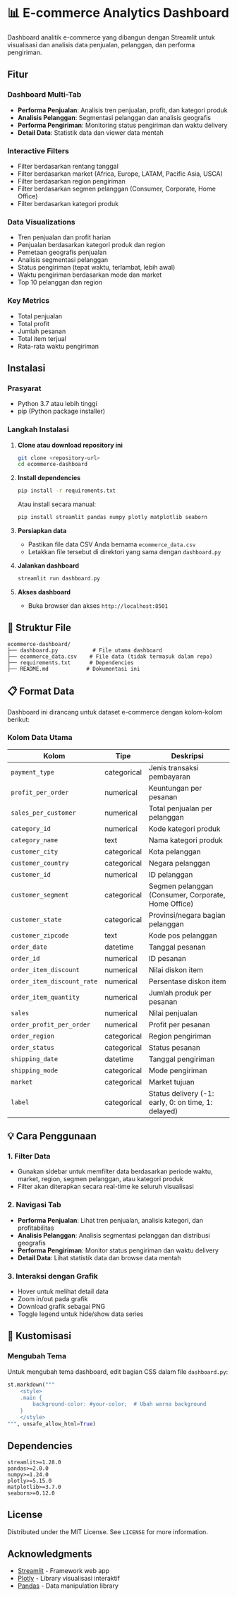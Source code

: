 # 📊 E-commerce Analytics Dashboard

Dashboard analitik e-commerce yang dibangun dengan Streamlit untuk visualisasi dan analisis data penjualan, pelanggan, dan performa pengiriman.

## Fitur

### Dashboard Multi-Tab
- **Performa Penjualan**: Analisis tren penjualan, profit, dan kategori produk
- **Analisis Pelanggan**: Segmentasi pelanggan dan analisis geografis
- **Performa Pengiriman**: Monitoring status pengiriman dan waktu delivery
- **Detail Data**: Statistik data dan viewer data mentah

### Interactive Filters
- Filter berdasarkan rentang tanggal
- Filter berdasarkan market (Africa, Europe, LATAM, Pacific Asia, USCA)
- Filter berdasarkan region pengiriman
- Filter berdasarkan segmen pelanggan (Consumer, Corporate, Home Office)
- Filter berdasarkan kategori produk

### Data Visualizations
- Tren penjualan dan profit harian
- Penjualan berdasarkan kategori produk dan region
- Pemetaan geografis penjualan
- Analisis segmentasi pelanggan
- Status pengiriman (tepat waktu, terlambat, lebih awal)
- Waktu pengiriman berdasarkan mode dan market
- Top 10 pelanggan dan region

### Key Metrics
- Total penjualan
- Total profit
- Jumlah pesanan
- Total item terjual
- Rata-rata waktu pengiriman

## Instalasi

### Prasyarat
- Python 3.7 atau lebih tinggi
- pip (Python package installer)

### Langkah Instalasi

1. **Clone atau download repository ini**
   ```bash
   git clone <repository-url>
   cd ecommerce-dashboard
   ```

2. **Install dependencies**
   ```bash
   pip install -r requirements.txt
   ```

   Atau install secara manual:
   ```bash
   pip install streamlit pandas numpy plotly matplotlib seaborn
   ```

3. **Persiapkan data**
   - Pastikan file data CSV Anda bernama `ecommerce_data.csv`
   - Letakkan file tersebut di direktori yang sama dengan `dashboard.py`

4. **Jalankan dashboard**
   ```bash
   streamlit run dashboard.py
   ```

5. **Akses dashboard**
   - Buka browser dan akses `http://localhost:8501`

## 📁 Struktur File

```
ecommerce-dashboard/
├── dashboard.py           # File utama dashboard
├── ecommerce_data.csv    # File data (tidak termasuk dalam repo)
├── requirements.txt      # Dependencies
├── README.md            # Dokumentasi ini
```

## 📋 Format Data

Dashboard ini dirancang untuk dataset e-commerce dengan kolom-kolom berikut:

### Kolom Data Utama
| Kolom | Tipe | Deskripsi |
|-------|------|-----------|
| `payment_type` | categorical | Jenis transaksi pembayaran |
| `profit_per_order` | numerical | Keuntungan per pesanan |
| `sales_per_customer` | numerical | Total penjualan per pelanggan |
| `category_id` | numerical | Kode kategori produk |
| `category_name` | text | Nama kategori produk |
| `customer_city` | categorical | Kota pelanggan |
| `customer_country` | categorical | Negara pelanggan |
| `customer_id` | numerical | ID pelanggan |
| `customer_segment` | categorical | Segmen pelanggan (Consumer, Corporate, Home Office) |
| `customer_state` | categorical | Provinsi/negara bagian pelanggan |
| `customer_zipcode` | text | Kode pos pelanggan |
| `order_date` | datetime | Tanggal pesanan |
| `order_id` | numerical | ID pesanan |
| `order_item_discount` | numerical | Nilai diskon item |
| `order_item_discount_rate` | numerical | Persentase diskon item |
| `order_item_quantity` | numerical | Jumlah produk per pesanan |
| `sales` | numerical | Nilai penjualan |
| `order_profit_per_order` | numerical | Profit per pesanan |
| `order_region` | categorical | Region pengiriman |
| `order_status` | categorical | Status pesanan |
| `shipping_date` | datetime | Tanggal pengiriman |
| `shipping_mode` | categorical | Mode pengiriman |
| `market` | categorical | Market tujuan |
| `label` | categorical | Status delivery (-1: early, 0: on time, 1: delayed) |

## 💡 Cara Penggunaan

### 1. Filter Data
- Gunakan sidebar untuk memfilter data berdasarkan periode waktu, market, region, segmen pelanggan, atau kategori produk
- Filter akan diterapkan secara real-time ke seluruh visualisasi

### 2. Navigasi Tab
- **Performa Penjualan**: Lihat tren penjualan, analisis kategori, dan profitabilitas
- **Analisis Pelanggan**: Analisis segmentasi pelanggan dan distribusi geografis
- **Performa Pengiriman**: Monitor status pengiriman dan waktu delivery
- **Detail Data**: Lihat statistik data dan browse data mentah

### 3. Interaksi dengan Grafik
- Hover untuk melihat detail data
- Zoom in/out pada grafik
- Download grafik sebagai PNG
- Toggle legend untuk hide/show data series

## 🎨 Kustomisasi

### Mengubah Tema
Untuk mengubah tema dashboard, edit bagian CSS dalam file `dashboard.py`:

```python
st.markdown("""
    <style>
    .main {
        background-color: #your-color;  # Ubah warna background
    }
    </style>
""", unsafe_allow_html=True)
```


## Dependencies

```
streamlit>=1.28.0
pandas>=2.0.0
numpy>=1.24.0
plotly>=5.15.0
matplotlib>=3.7.0
seaborn>=0.12.0
```

## License

Distributed under the MIT License. See `LICENSE` for more information.

## Acknowledgments

- [Streamlit](https://streamlit.io/) - Framework web app
- [Plotly](https://plotly.com/) - Library visualisasi interaktif
- [Pandas](https://pandas.pydata.org/) - Data manipulation library
